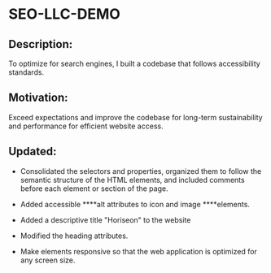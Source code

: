 # SEO-LLC-DEMO

## Description:

To optimize for search engines, I built a codebase that follows accessibility standards.

## Motivation:

Exceed expectations and improve the codebase for long-term sustainability and
performance for efficient website access.

## Updated:

- Consolidated the selectors and properties, organized them to follow the semantic structure of the HTML elements, and included comments before each element or section of the page.

- Added accessible ****alt attributes to icon and image ****elements.

- Added a descriptive title "Horiseon" to the website

- Modified the heading attributes.

- Make elements responsive so that the web application is optimized for any screen size.
